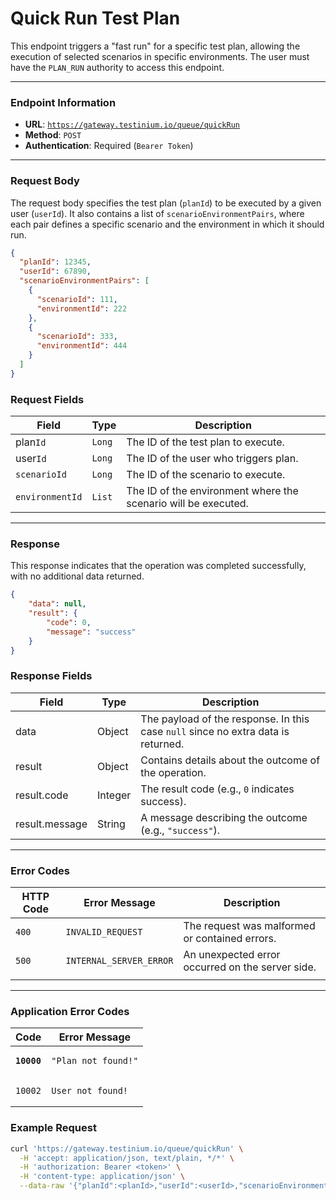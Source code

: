 # Quick Run Test Plan

This endpoint triggers a "fast run" for a specific test plan, allowing the execution of selected scenarios in specific environments. The user must have the `PLAN_RUN` authority to access this endpoint.

***

### Endpoint Information

* **URL**: [`https://gateway.testinium.io/queue/quickRun`](https://gateway.testinium.io/queue/quickRun)
* **Method**: `POST`
* **Authentication**: Required (`Bearer Token`)

***

### Request Body

The request body specifies the test plan (`planId`) to be executed by a given user (`userId`). It also contains a list of `scenarioEnvironmentPairs`, where each pair defines a specific scenario and the environment in which it should run.

```json
{
  "planId": 12345,
  "userId": 67890,
  "scenarioEnvironmentPairs": [
    {
      "scenarioId": 111,
      "environmentId": 222
    },
    {
      "scenarioId": 333,
      "environmentId": 444
    }
  ]
}
```

### Request Fields

| Field           | Type   | Description                                                    |
| --------------- | ------ | -------------------------------------------------------------- |
| plan`Id`        | `Long` | The  ID of the test plan to execute.                           |
| user`Id`        | `Long` | The ID of the user who triggers plan.                          |
| `scenarioId`    | `Long` | The ID of the scenario to execute.                             |
| `environmentId` | `List` | The ID of the environment where the scenario will be executed. |

***

### Response

This response indicates that the operation was completed successfully, with no additional data returned.

```json
{
    "data": null,
    "result": {
        "code": 0,
        "message": "success"
    }
}
```

### Response Fields

| Field          | Type    | Description                                                                       |
| -------------- | ------- | --------------------------------------------------------------------------------- |
| data           | Object  | The payload of the response. In this case `null` since no extra data is returned. |
| result         | Object  | Contains details about the outcome of the operation.                              |
| result.code    | Integer | The result code (e.g., `0` indicates success).                                    |
| result.message | String  | A message describing the outcome (e.g., `"success"`).                             |

***

### Error Codes

| HTTP Code | Error Message           | Description                                      |
| --------- | ----------------------- | ------------------------------------------------ |
| `400`     | `INVALID_REQUEST`       | The request was malformed or contained errors.   |
| `500`     | `INTERNAL_SERVER_ERROR` | An unexpected error occurred on the server side. |
|           |                         |                                                  |

***

### Application Error Codes

<table><thead><tr><th>Code</th><th>Error Message</th></tr></thead><tbody><tr><td><pre><code><strong>10000
</strong></code></pre></td><td><pre><code>"Plan not found!"
</code></pre></td></tr><tr><td><pre><code>10002
</code></pre></td><td><pre><code>User not found!
</code></pre></td></tr></tbody></table>

### Example Request

```bash
curl 'https://gateway.testinium.io/queue/quickRun' \
  -H 'accept: application/json, text/plain, */*' \
  -H 'authorization: Bearer <token>' \
  -H 'content-type: application/json' \
  --data-raw '{"planId":<planId>,"userId":<userId>,"scenarioEnvironmentPairs":[{"scenarioId":<scenarioId>,"environmentId":<environmentId>},{"scenarioId":<scenarioId>,"environmentId":<environmentId>}]}' 
```
